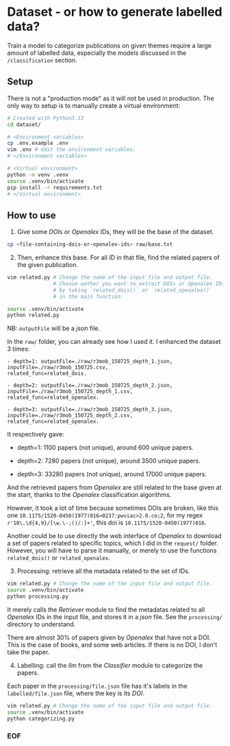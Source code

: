 # Dataset - or how to generate labelled data?

Train a model to categorize publications on given themes require
a large amount of labelled data, especially the models discussed
in the `/classification` section.

## Setup

There is not a "production mode" as it will not be used in production.
The only way to setup is to manually create a virtual environment:

```bash
# Created with Python3.13
cd dataset/

# <Environment variables>
cp .env.example .env
vim .env # edit the environment variables.
# </Environment variables>

# <Virtual environment>
python -m venv .venv
source .venv/bin/activate
pip install -r requirements.txt
# </Virtual environment>
```

## How to use

1. Give some *DOI*s or *Openalex* IDs, they will be
the base of the dataset.

```bash
cp <file-containing-dois-or-openalex-ids> raw/base.txt
```

2. Then, enhance this base. For all ID in that file, find the related
papers of the given publication.

```bash
vim related.py # Change the name of the input file and output file.
               # Choose wether you want to extract DOIs or Openalex IDs,
               # by taking `related_dois()` or `related_openalex()`
               # in the main function.

source .venv/bin/activate
python related.py
```

NB: `outputFile` will be a *json* file.

In the `raw/` folder, you can already see how I used it.
I enhanced the dataset 3 times:

```
- depth=1: outputFile=./raw/r3mob_150725_depth_1.json,
inputFile=./raw/r3mob_150725.csv,
related_func=related_dois.

- depth=2: outputFile=./raw/r3mob_150725_depth_2.json,
inputFile=./raw/r3mob_150725_depth_1.csv,
related_func=related_openalex.

- depth=3: outputFile=./raw/r3mob_150725_depth_3.json,
inputFile=./raw/r3mob_150725_depth_2.csv,
related_func=related_openalex.
```

It respectively gave:

- depth=1: 1100 papers (not unique), around 600 unique papers.

- depth=2: 7280 papers (not unique), around 3500 unique papers.

- depth=3: 33280 papers (not unique), around 17000 unique papers.

And the retrieved papers from *Openalex* are still related to the
base given at the start, thanks to the *Openalex* classification algorithms.


However, it took a lot of time because sometimes DOIs are broken,
like this one `10.1175/1520-0450(1977)016<0237:pwviac>2.0.co;2`,
for my regex `r'10\.\d{4,9}/[\w.\-;()/:]+'`, this doi is
`10.1175/1520-0450(1977)016`.

Another could be to use directly the web interface of *Openalex* to
download a set of papers related to specific topics, which I did
in the `request/` folder. However, you will have to parse it manually,
or merely to use the functions `related_dois()` or `related_openalex`.

3. Processing: retrieve all the metadata related to the set of IDs.

```bash
vim related.py # Change the name of the input file and output file.
source .venv/bin/activate
python processing.py
```

It merely calls the *Retriever* module to find the metadatas
related to all *Openalex* IDs in the input file, and stores it in a
*json* file. See the `processing/` directory to understand.


There are almost 30% of papers given by *Openalex* that have not a 
DOI. This is the case of books, and some web articles.
If there is no DOI, I don't take the paper.

4. Labelling: call the *llm* from the *Classifier* module
to categorize the papers.

Each paper in the `processing/file.json` file has it's labels in the
`labelled/file.json` file, where the key is its *DOI*.

```bash
vim related.py # Change the name of the input file and output file.
source .venv/bin/activate
python categorizing.py
```

### EOF

